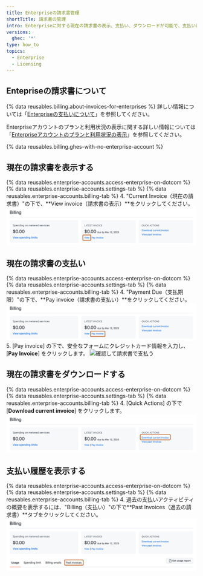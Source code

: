 ```yaml
---
title: Enterpriseの請求書管理
shortTitle: 請求書の管理
intro: Enterpriseに対する現在の請求書の表示、支払い、ダウンロードが可能で、支払い履歴を表示することもできます。
versions:
  ghec: '*'
type: how_to
topics:
  - Enterprise
  - Licensing
---
```


## Entepriseの請求書について

{% data reusables.billing.about-invoices-for-enterprises %} 詳しい情報については「[Enterpriseの支払いについて](/billing/managing-billing-for-your-github-account/about-billing-for-your-enterprise)」を参照してください。

Enterpriseアカウントのプランと利用状況の表示に関する詳しい情報については「[Enterpriseアカウントのプランと利用状況の表示](/billing/managing-billing-for-your-github-account/viewing-the-subscription-and-usage-for-your-enterprise-account)」を参照してください。

{% data reusables.billing.ghes-with-no-enterprise-account %}

## 現在の請求書を表示する

{% data reusables.enterprise-accounts.access-enterprise-on-dotcom %}
{% data reusables.enterprise-accounts.settings-tab %}
{% data reusables.enterprise-accounts.billing-tab %}
4. "Current Invoice（現在の請求書）"の下で、**View invoice（請求書の表示）**をクリックしてください。 ![[View invoice] リンク](/assets/images/help/business-accounts/view-invoice-link.png)

## 現在の請求書の支払い

{% data reusables.enterprise-accounts.access-enterprise-on-dotcom %}
{% data reusables.enterprise-accounts.settings-tab %}
{% data reusables.enterprise-accounts.billing-tab %}
4. "Payment Due（支払期限）"の下で、**Pay invoice（請求書の支払い）**をクリックしてください。 ![[Pay invoice] リンク](/assets/images/help/business-accounts/pay-invoice-link.png)
5. [Pay invoice] の下で、安全なフォームにクレジットカード情報を入力し、[**Pay Invoice**] をクリックします。 ![確認して請求書で支払う](/assets/images/help/business-accounts/pay-invoice.png)

## 現在の請求書をダウンロードする

{% data reusables.enterprise-accounts.access-enterprise-on-dotcom %}
{% data reusables.enterprise-accounts.settings-tab %}
{% data reusables.enterprise-accounts.billing-tab %}
4. [Quick Actions] の下で [**Download current invoice**] をクリックします。 ![[Download current invoice] リンク](/assets/images/help/business-accounts/download-current-invoice.png)

## 支払い履歴を表示する

{% data reusables.enterprise-accounts.access-enterprise-on-dotcom %}
{% data reusables.enterprise-accounts.settings-tab %}
{% data reusables.enterprise-accounts.billing-tab %}
4. 過去の支払いアクティビティの概要を表示するには、"Billing（支払い）"の下で**Past Invoices（過去の請求書）**タブをクリックしてください。 ![[View payment history] タブ](/assets/images/help/business-accounts/view-payment-history.png)
